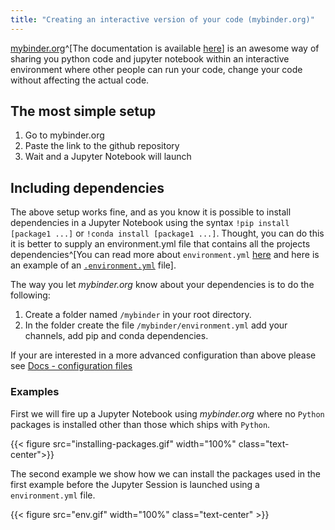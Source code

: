 ```yaml
---
title: "Creating an interactive version of your code (mybinder.org)"
---
```

[mybinder.org](https://mybinder.org/)^[The documentation is available [here](https://mybinder.readthedocs.io/en/latest/index.html)] is an awesome way of sharing you python code and jupyter notebook within an interactive environment where other people can run your code, change your code without affecting the actual code. 

## The most simple setup

1. Go to mybinder.org
2. Paste the link to the github repository
3. Wait and a Jupyter Notebook will launch

## Including dependencies

The above setup works fine, and as you know it is possible to install dependencies in a Jupyter Notebook using the syntax `!pip install [package1 ...]` or `!conda install [package1 ...]`. Thought, you can do this it is better to supply an environment.yml file that contains all the projects dependencies^[You can read more about `environment.yml` [here](https://www.earthdatascience.org/workshops/setup-earth-analytics-python/setup-python-anaconda-earth-analytics-environment/#about-the-conda-environment) and here is an example of an [`.environment.yml`](https://github.com/NumEconCopenhagen/lectures-2019/blob/master/binder/environment.yml) file].

The way you let _mybinder.org_ know about your dependencies is to do the following:

1. Create a folder named `/mybinder` in your root directory. 
2. In the folder create the file `/mybinder/environment.yml` add your channels, add pip and conda dependencies.

If your are interested in a more advanced configuration than above please see [Docs - configuration files](https://mybinder.readthedocs.io/en/latest/config_files.html)

### Examples

First we will fire up a Jupyter Notebook using _mybinder.org_ where no `Python` packages is installed other than those which ships with `Python`.

{{< figure src="installing-packages.gif" width="100%" class="text-center">}}

The second example we show how we can install the packages used in the first example before the Jupyter Session is launched using a `environment.yml` file.

{{< figure src="env.gif" width="100%" class="text-center" >}}